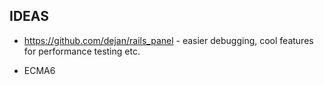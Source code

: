 IDEAS
-----

-   https://github.com/dejan/rails_panel
		-   easier debugging, cool features for performance testing etc.

-   ECMA6
